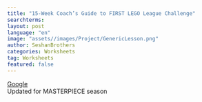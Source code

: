 ```yaml
---
title: "15-Week Coach’s Guide to FIRST LEGO League Challenge"
searchterms:
layout: post
language: "en"
image: "assets//images/Project/GenericLesson.png"
author: SeshanBrothers
categories: Worksheets
tag: Worksheets
featured: false
---
```


<a href="">Google</a>
<br> Updated for MASTERPIECE season
